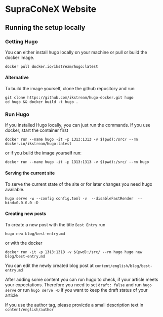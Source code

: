 # SupraCoNeX Website

## Running the setup locally

### Getting Hugo

You can either install hugo locally on your machine or pull or build
 the docker image.

```
docker pull docker.io/ikstream/hugo:latest
```

#### Alternative

To build the image yourself, clone the github repository and run

```
git clone https://github.com/ikstream/hugo-docker.git hugo
cd hugo && docker build -t hugo .
```

### Run Hugo
If you installed Hugo locally, you can just run the commands. If you use docker,
start the container first

```
docker run --name hugo -it -p 1313:1313 -v $(pwd):/src/ --rm docker.io/ikstream/hugo:latest
```

or if you build the image yourself run:

```
docker run --name hugo -it -p 1313:1313 -v $(pwd):/src/ --rm hugo
```

#### Serving the current site

To serve the current state of the site or for later changes you need hugo
available.

```
hugo serve -w --config config.toml -v  --disableFastRender  --bind=0.0.0.0 -D
```

#### Creating new posts

To create a new post with the title `Best Entry` run

```
hugo new blog/best-entry.md
```

or with the docker

```
docker run -it -p 1313:1313 -v $(pwd):/src/ --rm hugo hugo new blog/best-entry.md

```

You can edit the newly created blog post at
`content/english/blog/best-entry.md`

After adding some content you can run hugo to check, if your article
meets your expectations. Therefore you need to set `draft: false` and run
`hugo serve` or run `hugo serve -D` if you want to keep the draft status
of your article

If you use the author tag, please provicde a small description text in
`content/english/author`
